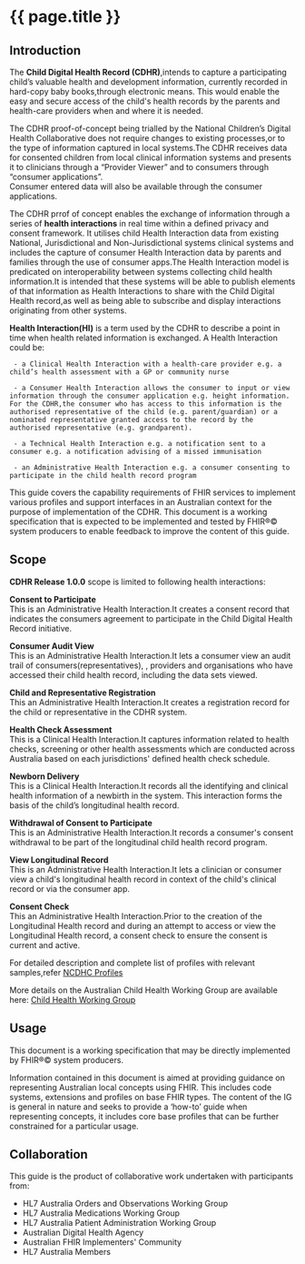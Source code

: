 # {{ page.title }}

## Introduction

The **Child Digital Health Record (CDHR)**,intends to capture a participating child’s valuable health and development information, currently recorded in hard-copy baby books,through electronic means.
This would enable the easy and secure access of the child's health records by the parents and health-care providers when and where it is needed.

The CDHR proof-of-concept being trialled by the National Children’s Digital Health Collaborative does not require changes to existing processes,or to the type of information captured in local systems.The CDHR receives data for consented children from local clinical information systems and presents it to clinicians through a “Provider Viewer” and to consumers through “consumer applications”.  
Consumer entered data will also be available through the consumer applications.


The CDHR prrof of concept enables the exchange of information through a series of **health interactions** in real time within a defined privacy and consent framework.
It utilises child Health Interaction data from existing National, Jurisdictional and Non-Jurisdictional systems clinical systems and includes the 
capture of consumer Health Interaction data by parents and families through the use of consumer apps.The Health Interaction model is predicated on interoperability 
between systems collecting child health information.It is intended that these systems will be able to publish elements of that information as Health Interactions to share with the Child Digital Health record,as well as being able to subscribe and display interactions originating from other systems.


**Health Interaction(HI)** is a term used by the CDHR to describe a point in time when health related information is exchanged.  A Health Interaction could be:

     - a Clinical Health Interaction with a health-care provider e.g. a child’s health assessment with a GP or community nurse

     - a Consumer Health Interaction allows the consumer to input or view information through the consumer application e.g. height information. For the CDHR,the consumer who has access to this information is the authorised representative of the child (e.g. parent/guardian) or a nominated representative granted access to the record by the authorised representative (e.g. grandparent). 

     - a Technical Health Interaction e.g. a notification sent to a consumer e.g. a notification advising of a missed immunisation 

     - an Administrative Health Interaction e.g. a consumer consenting to participate in the child health record program



This guide covers the capability requirements of FHIR services to implement various profiles and support interfaces in an Australian context for the purpose of 
implementation of the CDHR.
This document is a working specification that is expected to be implemented and tested by FHIR®© system producers to enable feedback to improve the content of this guide.
## Scope

**CDHR Release 1.0.0** scope is limited to following health interactions:

**Consent to Participate**   
This is an Administrative Health Interaction.It creates a consent record that indicates the consumers agreement to participate in the Child Digital Health Record initiative.


**Consumer Audit View**  
This is an Administrative Health Interaction.It lets a consumer view an audit trail of consumers(representatives), , providers and organisations who have accessed their child health record, including the data sets viewed.


**Child and Representative Registration**   
This an Administrative Health Interaction.It creates a registration record for the child or representative in the CDHR system.


**Health Check Assessment**    
This is a Clinical Health Interaction.It captures information related to health checks, screening or other health assessments which are conducted across Australia based on each jurisdictions' defined health check schedule.

	 
**Newborn Delivery**  
This is a Clinical Health Interaction.It records all the identifying and clinical health information of a newbirth in the system. This interaction forms the basis of the child’s longitudinal health record.


**Withdrawal of Consent to Participate**    
This is an Administrative Health Interaction.It records a consumer's consent withdrawal to be part of the longitudinal child health record program.


**View Longitudinal Record**   
This is an Administrative Health Interaction.It lets a clinician or consumer view a child's longitudinal health record in context of the child's clinical record or via the consumer app.


**Consent Check**    
This an Administrative Health Interaction.Prior to the creation of the Longitudinal Health record and during an attempt to access or view the Longitudinal Health record,
 a consent check to ensure the consent is current and active.


For detailed description and complete list of profiles with relevant samples,refer [NCDHC Profiles]


More details on the Australian Child Health Working Group are available here: [Child Health Working Group](https://confluence.hl7australia.com/display/CHWG/Child+Health+Working+Group)

## Usage
This document is a working specification that may be directly implemented by FHIR®© system producers.

Information contained in this document is aimed at providing guidance on representing Australian local concepts using FHIR. This includes code systems, extensions and profiles on base FHIR types. The content of the IG is general in nature and seeks to provide a ‘how-to’ guide when representing concepts, it includes core base profiles that can be further constrained for a particular usage.

## Collaboration
This guide is the product of collaborative work undertaken with participants from:


* HL7 Australia Orders and Observations Working Group
* HL7 Australia Medications Working Group
* HL7 Australia Patient Administration Working Group
* Australian Digital Health Agency
* Australian FHIR Implementers' Community
* HL7 Australia Members 




[NCDHC Profiles]:http://build.fhir.org/ig/hl7au/au-fhir-childhealth/profiles.html  





